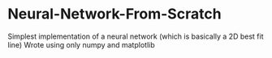 # Neural-Network-From-Scratch

Simplest implementation of a neural network (which is basically a 2D best fit line)
Wrote using only numpy and matplotlib
